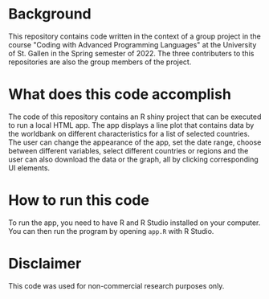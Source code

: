 # Background
This repository contains code written in the context of a group project in the course "Coding with Advanced Programming Languages" at the University of St. Gallen in the Spring semester of 2022. The three contributers to this repositories are also the group members of the project.
 
# What does this code accomplish
The code of this repository contains an R shiny project that can be executed to run a local HTML app. The app displays a line plot that contains data by the worldbank on different characteristics for a list of selected countries. The user can change the appearance of the app, set the date range, choose between different variables, select different countries or regions and the user can also download the data or the graph, all by clicking corresponding UI elements.

# How to run this code
To run the app, you need to have R and R Studio installed on your computer. You can then run the program by opening `app.R` with R Studio.

# Disclaimer
This code was used for non-commercial research purposes only.
